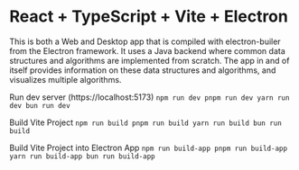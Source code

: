# React + TypeScript + Vite + Electron

This is both a Web and Desktop app that is compiled with electron-builer from the Electron framework. It uses a Java backend where common data structures and algorithms are implemented from scratch. The app in and of itself provides information on these data structures and algorithms, and visualizes multiple algorithms.

Run dev server (https://localhost:5173)
`
  npm run dev
  pnpm run dev
  yarn run dev
  bun run dev
`

Build Vite Project
`
  npm run build
  pnpm run build
  yarn run build
  bun run build
`

Build Vite Project into Electron App
`
  npm run build-app
  pnpm run build-app
  yarn run build-app
  bun run build-app
`
